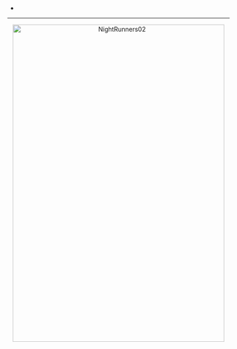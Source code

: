 -
---
<div style="display: ; justify-content: space-between; align-items: center;">
  <p align="center">

  <img src="https://github.com/user-attachments/assets/76ea183b-437c-4515-8b8c-e88a2f7ab672" height="720px" width="480px" alt="NightRunners02" />
  </a>
    
